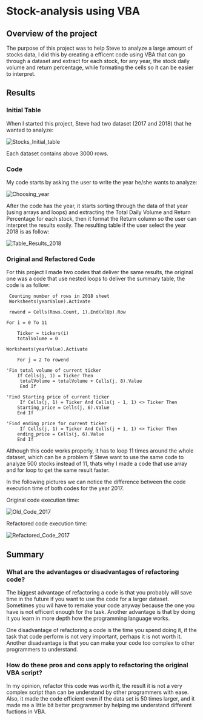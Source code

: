 # Stock-analysis using VBA

## Overview of the project

The purpose of this project was to help Steve to analyze a large amount of stocks data, I did this by creating a efficent code using VBA that can go through a dataset and extract for each stock, for any year, the stock daily volume and return percentage, while formating the cells so it can be easier to interpret.

## Results

### Initial Table

When I started this project, Steve had two dataset (2017 and 2018) that he wanted to analyze:

![Stocks_Initial_table](https://user-images.githubusercontent.com/81272629/116335944-530d0b80-a79d-11eb-831f-3eee05887fc8.png)

Each dataset contains above 3000 rows.

### Code

My code starts by asking the user to write the year he/she wants to analyze:

![Choosing_year](https://user-images.githubusercontent.com/81272629/116336299-ef371280-a79d-11eb-8f5d-031802ed3b26.png)

After the code has the year, it starts sorting through the data of that year (using arrays and loops) and extracting the Total Daily Volume and Return Percentage for each stock, then it format the Return column so the user can interpret the results easily. The resulting table if the user select the year 2018 is as follow: 

![Table_Results_2018](https://user-images.githubusercontent.com/81272629/116336658-8e5c0a00-a79e-11eb-89d7-594a6772f000.png)

### Original and Refactored Code 

For this project I made two codes that deliver the same results, the original one was a code that use nested loops to deliver the summary table, the code is as follow:

```
 Counting number of rows in 2018 sheet
 Worksheets(yearValue).Activate
 
 rowend = Cells(Rows.Count, 1).End(xlUp).Row
 
For i = 0 To 11

    Ticker = tickers(i)
    totalVolume = 0
    
Worksheets(yearValue).Activate
    
    For j = 2 To rowend

'Fin total volume of current ticker
    If Cells(j, 1) = Ticker Then
     totalVolume = totalVolume + Cells(j, 8).Value
     End If

'Find Starting price of current ticker
     If Cells(j, 1) = Ticker And Cells(j - 1, 1) <> Ticker Then
    Starting_price = Cells(j, 6).Value
    End If
    
'Find ending price for current ticker
     If Cells(j, 1) = Ticker And Cells(j + 1, 1) <> Ticker Then
    ending_price = Cells(j, 6).Value
    End If     
```
Although this code works properly, it has to loop 11 times around the whole dataset, which can be a problem if Steve want to use the same code to analyze 500 stocks instead of 11, thats why I made a code that use array and for loop to get the same result faster.

In the following pictures we can notice the difference between the code execution time of both codes for the year 2017.
 
Original code execution time:

![Old_Code_2017](https://user-images.githubusercontent.com/81272629/116634199-0a7e5b00-a921-11eb-9a31-dfd127273117.png)

Refactored code execution time:

![Refactored_Code_2017](https://user-images.githubusercontent.com/81272629/116634205-0d794b80-a921-11eb-8b90-302325335c7f.png)

## Summary 

### What are the advantages or disadvantages of refactoring code?

The biggest advantage of refactoring a code is that you probably will save time in the future if you want to use the code for a larger dataset. Sometimes you wil have to remake your code anyway because the one you have is not efficent enough for the task. Another advantage is that by doing it you learn in more depth how the programming language works.

One disadvantage of refactoring a code is the time you spend doing it, if the task that code perform is not very important, perhaps it is not worth it. Another disadvantage is that you can make your code too complex to other programmers to understand.

### How do these pros and cons apply to refactoring the original VBA script?

In my opinion, refactor this code was worth it, the result it is not a very complex script than can be understand by other programmers with ease. Also, it made the code efficient even if the data set is 50 times larger, and it made me a little bit better programmer by helping me understand different fuctions in VBA. 





